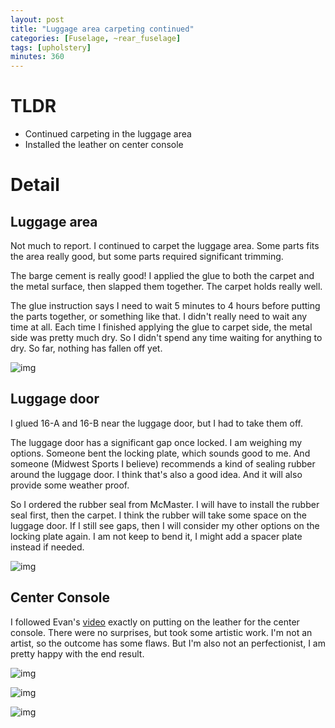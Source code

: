 ```yaml
---
layout: post
title: "Luggage area carpeting continued"
categories: [Fuselage, ~rear_fuselage]
tags: [upholstery]
minutes: 360
---
```


# TLDR

- Continued carpeting in the luggage area
- Installed the leather on center console

# Detail

## Luggage area

Not much to report. I continued to carpet the luggage area. Some parts fits the area really good, but some parts required significant trimming.

The barge cement is really good! I applied the glue to both the carpet and the metal surface, then slapped them together. The carpet holds really well.

The glue instruction says I need to wait 5 minutes to 4 hours before putting the parts together, or something like that. I didn't really need to wait any time at all. Each time I finished applying the glue to carpet side, the metal side was pretty much dry. So I didn't spend any time waiting for anything to dry. So far, nothing has fallen off yet.

![img](https://lh3.googleusercontent.com/pw/AP1GczNxQUdlCMX5pGV9TCRYR4fd4Z8GwQWacf7ePPV2Fmx3vmCIqFkLe44MxYc_fvWLxUQQzYET4l-V3Cstq3BESLuKtY5iXt9kL209Nx_pulKw6sj4VUQf7hoxFb4ossmDdIjjuvlP9GtcX1IcVLXqKd55lA=w2274-h1712-s-no-gm?authuser=0)

## Luggage door

I glued 16-A and 16-B near the luggage door, but I had to take them off.

The luggage door has a significant gap once locked. I am weighing my options. Someone bent the locking plate, which sounds good to me. And someone (Midwest Sports I believe) recommends a kind of sealing rubber around the luggage door. I think that's also a good idea. And it will also provide some weather proof.

So I ordered the rubber seal from McMaster. I will have to install the rubber seal first, then the carpet. I think the rubber will take some space on the luggage door. If I still see gaps, then I will consider my other options on the locking plate again. I am not keep to bend it, I might add a spacer plate instead if needed.

![img](https://lh3.googleusercontent.com/pw/AP1GczMtzgDzAJXy7JgjVf5lqgIb8K8V00eBm3bMvhRgns55wf0KuWk61vGiEPqgNYVJZoFG5rwOCID-bSuSlMaptwMV0El12qt4ohXeQpPZXCFCDrdeXd9Y-zyDMwEciVVY5MgZJiZq1bUUoIMBKcXfil_jAA=w2274-h1712-s-no-gm?authuser=0)

## Center Console

I followed Evan's [video](https://www.youtube.com/watch?v=IoBYTvSrca8&list=PLQcGDbAAIZb00QsNn6om0xTirTiVaLn3h&index=16) exactly on putting on the leather for the center console. There were no surprises, but took some artistic work. I'm not an artist, so the outcome has some flaws. But I'm also not an perfectionist, I am pretty happy with the end result.

![img](https://lh3.googleusercontent.com/pw/AP1GczNbW6Rd_rRCU7eVD6IeRFf6wa_hrujvxdBjcNswYMazLk9ftP3sqkSSI_HiKlRIrNDCbE0JzsH_ghGnZWEUoH_Sd2rzmJusw9AIC5l1mVpNdPzTXXuBAUIQ0s7PGcKo8_FavYXcz4DAknHDQZhdt8zT2Q=w1290-h1712-s-no-gm?authuser=0)

![img](https://lh3.googleusercontent.com/pw/AP1GczM6eyho2KPsCTNLm8Lm379PCRhdrZ_45tpaShfZUnJw4YLp0yto0J4q5G6VesEmL89II3BXkgZ_j9jWMYYOCr8ZDk9rLZ408sq5jHipEE-05dvOuC64yufZ0SDbbanlzEEpPEL_8OVDSmp1YDipEskKCw=w1290-h1712-s-no-gm?authuser=0)

![img](https://lh3.googleusercontent.com/pw/AP1GczNWO4xW1Gr69S9CDDB-IR7sihQhceker80wNX-AGy8ZPHAVzCoGBwIOHLh38Sri-myT8zjYd86ieKhI7wMqu_PbryjGdgEx-QYBhcDCzP_Pq6wBHM9ycR5olX1zBqufxplTVLxrY5F9cY-uBhmX9bS7TQ=w2274-h1712-s-no-gm?authuser=0)
